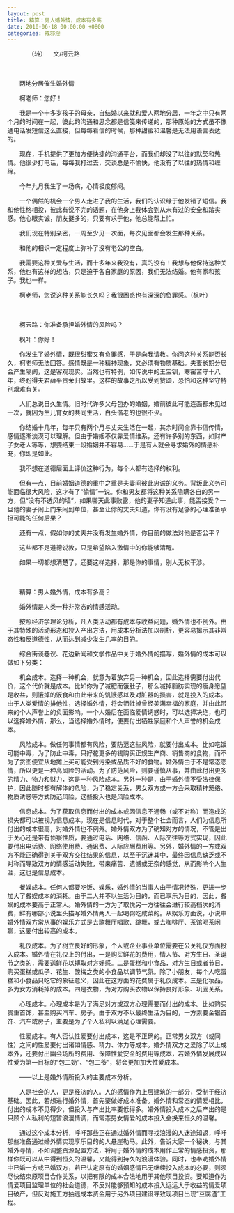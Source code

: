 ```yaml
---
layout: post
title: 精算：男人婚外情，成本有多高
date: 2010-06-18 00:00:00 +0800
categories: 戒邪淫
---
```


　　     （转）    文/柯云路
　　 
　　两地分居催生婚外情
　　柯老师：您好！
　　我是一个十多岁孩子的母亲，自结婚以来就和爱人两地分居，一年之中只有两个月的时间在一起，彼此的沟通和思念都是信笺来传递的，那种原始的方式虽不像通电话发短信这么直接，但每每看信的时候，那种甜蜜和温馨是无法用语言表达的。
　　现在，手机提供了更加方便快捷的沟通平台，而我们却没了以往的默契和热情。他很少打电话，每每我打过去，交谈总是不愉快，他没有了以往的热情和缠绵。
　　今年九月我生了一场病，心情极度郁闷。
　　一个偶然的机会一个男人走进了我的生活，我们的认识缘于他发错了短信。我和他性格相投，彼此有说不完的话题，在他身上我体会到从未有过的安全和踏实感。他心眼实诚，朋友挺多的，只要有求于他，他总能帮上忙。
　　我们现在特别亲密，一周至少见一次面，每次见面都会发生那种关系。
　　和他的相识一定程度上弥补了没有老公的空白。
　　我需要这种关爱与生活，而十多年来我没有，真的没有！我想与他保持这种关系，他也有这样的想法，只是迫于各自家庭的原因，我们无法结婚。他有家和孩子。我也一样。
　　柯老师，您说这种关系能长久吗？我很困惑也有深深的负罪感。（枫叶）
　　 
　　柯云路：你准备承担婚外情的风险吗？
　　枫叶：你好！
　　你发生了婚外情，既很甜蜜又有负罪感，于是向我请教。你问这种关系能否长久，柯老师无法回答。感情既是一种精神现象，又必须有物质基础。夫妻长期分居会产生隔阂，这是客观现实。当然也有特例，如传说中的王宝钏，寒窑苦守十八年，终盼得夫君薛平贵荣归故里。这样的故事之所以受到赞颂，恐怕和这种坚守特别艰难有关。
　　人们总说日久生情。旧时代许多父母包办的婚姻，婚前彼此可能连面都未见过一次，就因为生儿育女的共同生活，白头偕老的也很不少。
　　你结婚十几年，每年只有两个月与丈夫生活在一起，其余时间全靠书信传情，感情逐渐淡漠可以理解。但由于婚姻不仅靠爱情维系，还有许多别的东西，如财产子女老人等等，想要结束一段婚姻并不容易……于是有人就会寻求婚外的情感补充，你即是如此。
　　我不想在道德层面上评价这种行为，每个人都有选择的权利。
　　但有一点，目前婚姻道德的重中之重是夫妻间彼此忠诚的义务。背叛此义务可能面临很大风险，这才有了“偷情”一说。你和男友都将这种关系隐瞒各自的另一方，但“没有不透风的墙”，如果哪天此事败露，他的妻子知道此事，能否接受？一旦他的妻子闹上门来闹到单位，甚至让你的丈夫知道，你有没有足够的心理准备承担可能的任何后果？
　　还有一点，假如你的丈夫并没有发生婚外情，你目前的做法对他是否公平？
　　这些都不是道德说教，只是希望陷入激情中的你能够清醒。
　　如果一切都想清楚了，还要这样选择，那是你的事情，别人无权干涉。
　　 
　　精算：男人婚外情，成本有多高？
　　婚外情是人类一种非常态的情感活动。
　　按照经济学理论分析，凡人类活动都有成本与收益问题，婚外情也不例外。由于其特殊的活动形态和投入产出方法，用成本分析法加以剖析，更容易揭示其非常态性和反道德性，从而达到减少发生几率的目的。
　　综合街谈巷议、花边新闻和文学作品中关于婚外情的描写，婚外情的成本可以做如下分类：
　　机会成本。选择一种机会，就意为着放弃另一种机会，因此选择需要付出代价，这个代价就是成本。比如你为了减肥而饿肚子，那么减掉脂肪实现的瘦身愿望是收益，则饿掉的饭食和由此带来的饥饿感以及对脏器的损害，就是投入的成本。由于人类爱情的排他性，选择婚外情，将会牺牲掉曾经美满幸福的家庭，并由此带来的个人声誉上的负面影响。一个人婚后在面临爱情诱惑时，可以选择决绝，也可以选择婚外情，那么，当选择婚外情时，便要付出牺牲家庭和个人声誉的机会成本。
　　风险成本。做任何事情都有风险，要防范这些风险，就要付出成本。比如吃饭可能中毒，为了防止中毒，只好花更多的钱购买正规生产商、销售商的食物，而不为了贪图便宜从地摊上买可能受到污染或品质不好的食物。婚外情由于不是常态恋情，所以更是一种高风险的活动。为了防范风险，则要谨慎从事，并由此付出更多的精力、物力和财力，这是一种风险成本。另外一种是，由于婚外情不受法律保护，因此随时都有解体的危险，为了稳定关系，男女双方或一方会采取精神笼络、物质诱惑等方式防范风险，这些投入也是风险成本。
　　信息成本。为了获取信息而付出的成本或因信息不通畅（或不对称）而造成的损失都可以被视为信息成本。现在是信息时代，对于整个社会而言，人们为信息所付出的成本很高，对婚外情也不例外。婚外情双方为了确知对方的情况，不管是出于关心还是带有侦察性质，要通过电话、网络、信函、人际交往等方式实现，因此要付出电话费、网络使用费、通讯费、人际应酬费用等。另外，婚外情的一方或双方不能正确得到关于双方交往结果的信息，以至于沉迷其中，最终因信息缺乏或不对称而导致双方的情感活动失败，带来痛苦、遗憾或无奈的感觉，从而影响个人生涯，这也是信息成本。
　　餐娱成本。任何人都要吃饭、娱乐，婚外情的当事人由于情况特殊，更进一步加大了餐娱成本的消耗。由于二人并不以生活为目的，而已享乐为目的，因此，餐娱的成本要高于正常人。婚外情的一方为了取悦另一方往往会进行较高档次的消费，鲜有哪部小说里头描写婚外情两人一起喝粥吃咸菜的。从娱乐方面说，小说中婚外情双方常从事的娱乐方式是去歌舞厅唱歌、跳舞，或去咖啡厅、茶馆喝茶闲聊，这要付出较高的成本。
　　礼仪成本。为了树立良好的形象，个人或企业事业单位需要在公关礼仪方面投入成本。婚外情在礼仪上的付出，一是购买鲜花的费用，情人节、对方生日、圣诞节之类的，需要送鲜花以搏取对方好感。二是蛋糕和小食品，对方生日或者节日，购买蛋糕或瓜子、花生、酸梅之类的小食品以调节气氛。除了小朋友，每个人吃蛋糕和小食品只吃它的象征意义，因此在这方面的花费属于礼仪成本。三是化妆品，多为女方消耗掉的成本。四是衣物，为对方购买衣物以保持良好形象、巩固关系。
　　心理成本。心理成本是为了满足对方或双方心理需要而付出的成本。比如购买贵重首饰，甚至购买汽车、房子。由于双方不以最终生活为目的，一方索要金银首饰、汽车或房子，主要是为了个人私利以满足心理需要。
　　性爱成本。有人否认性爱要付出成本，这是不正确的。正常男女双方（或同性）之间的性爱要付出诸如情感、精力、体力等成本。婚外情双方之爱除了以上成本外，还要付出幽会场所的费用、保障性爱安全的费用等成本，若婚外情发展成以性爱为第一目标的“包二奶”、“包二爷”，将会更加加大性爱成本。
　　——以上是婚外情所投入的主要成本分析。
　　人是社会的人，更是经济的人。人的感情作为上层建筑的一部分，受制于经济基础。因此，若想进行婚外情，首先要做好成本准备。婚外情和常态的情爱相比，付出的成本不见得少，但投入与产出比率要低得多。婚外情投入成本之后产出的是只顾个人私利的短暂浪漫情调，而常态男女情爱的成本投入会换来恒久的温馨。
　　通过这个成本分析，呼吁那些正在通过婚外情而寻找浪漫的人迷途知返，呼吁那些准备通过婚外情实现享乐目的的人悬崖勒马。此外，告诉大家一个秘诀，与其婚外寻情，不如调整资源配置方法，将用于婚外情的成本用作正常的情感投资，那样你既可以从中得到恒久的温馨，又能得到持久的浪漫体验。同时，也奉劝婚外情中已婚一方或已婚双方，若已认定原有的婚姻感情已无继续投入成本的必要，则须尽快结束原项目合作关系，以把有限的成本合法地用于其他项目投资。要知道作为情爱项目监理单位的社会道德，不反对能够预知的成本投入远远大于收益的情爱项目破产，但反对施工方抽逃成本资金用于另外项目建设导致现项目出现“豆腐渣”工程。
　　 